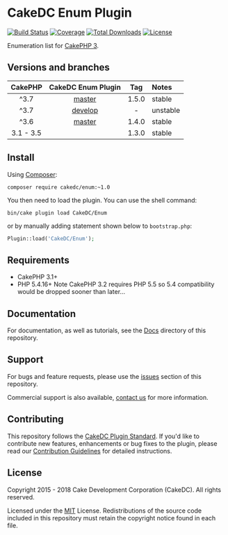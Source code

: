 CakeDC Enum Plugin
==================

[![Build Status](https://img.shields.io/travis/CakeDC/Enum/master.svg?style=flat-square)](https://travis-ci.org/CakeDC/Enum)
[![Coverage](https://img.shields.io/codecov/c/github/CakeDC/Enum.svg?style=flat-square)](https://codecov.io/github/CakeDC/Enum)
[![Total Downloads](https://img.shields.io/packagist/dt/cakedc/enum.svg?style=flat-square)](https://packagist.org/packages/cakedc/enum)
[![License](https://img.shields.io/badge/license-MIT-blue.svg?style=flat-square)](LICENSE)

Enumeration list for [CakePHP 3](http://cakephp.org).

Versions and branches
---------------------

| CakePHP         | CakeDC Enum Plugin                                         |  Tag  | Notes    |
| :-------------: | :------------------------:                                 | :--:  | :----    |
| ^3.7            | [master](https://github.com/cakedc/enum/tree/master)       | 1.5.0 | stable   |
| ^3.7            | [develop](https://github.com/cakedc/enum/tree/develop)     | -     | unstable |
| ^3.6            | [master](https://github.com/cakedc/enum/tree/1.4.0)       | 1.4.0 | stable   |
| 3.1 - 3.5       |                                                            | 1.3.0 | stable   |


Install
-------

Using [Composer](http://getcomposer.org):

```
composer require cakedc/enum:~1.0
```

You then need to load the plugin. You can use the shell command:

```
bin/cake plugin load CakeDC/Enum
```

or by manually adding statement shown below to `bootstrap.php`:

```php
Plugin::load('CakeDC/Enum');
```

Requirements
------------

* CakePHP 3.1+
* PHP 5.4.16+ Note CakePHP 3.2 requires PHP 5.5 so 5.4 compatibility would be dropped sooner than later...

Documentation
-------------

For documentation, as well as tutorials, see the [Docs](Docs/Home.md) directory of this repository.

Support
-------

For bugs and feature requests, please use the [issues](https://github.com/CakeDC/Enum/issues) section of this repository.

Commercial support is also available, [contact us](http://cakedc.com/contact) for more information.

Contributing
------------

This repository follows the [CakeDC Plugin Standard](http://cakedc.com/plugin-standard). If you'd like to contribute new features, enhancements or bug fixes to the plugin, please read our [Contribution Guidelines](http://cakedc.com/contribution-guidelines) for detailed instructions.

License
-------

Copyright 2015 - 2018 Cake Development Corporation (CakeDC). All rights reserved.

Licensed under the [MIT](http://www.opensource.org/licenses/mit-license.php) License. Redistributions of the source code included in this repository must retain the copyright notice found in each file.
